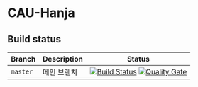 # CAU-Hanja

## Build status
|Branch|Description|Status|
|---|---|---|
|`master`|메인 브랜치|[![Build Status](https://travis-ci.com/SibaDoge1/CAU-Hanja.svg?branch=master)](https://travis-ci.com/SibaDoge1/CAU-Hanja) [![Quality Gate](https://sonarcloud.io/api/project_badges/measure?project=SibaDoge1_CAU-Hanja&metric=alert_status)](https://sonarcloud.io/dashboard?id=SibaDoge1_CAU-Hanja) |
